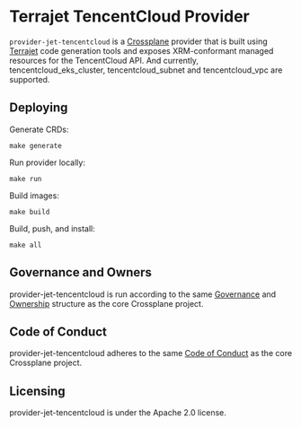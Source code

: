 # Terrajet TencentCloud Provider

`provider-jet-tencentcloud` is a [Crossplane](https://crossplane.io/) provider that
is built using [Terrajet](https://github.com/crossplane/terrajet) code
generation tools and exposes XRM-conformant managed resources for the
TencentCloud API. And currently, tencentcloud_eks_cluster, tencentcloud_subnet and tencentcloud_vpc are supported.

## Deploying

Generate CRDs:
```console
make generate
```

Run provider locally:
```console
make run
```

Build images:
```console
make build
```

Build, push, and install:
```console
make all
```

## Governance and Owners

provider-jet-tencentcloud is run according to the same
[Governance](https://github.com/crossplane/crossplane/blob/master/GOVERNANCE.md)
and [Ownership](https://github.com/crossplane/crossplane/blob/master/OWNERS.md)
structure as the core Crossplane project.

## Code of Conduct

provider-jet-tencentcloud adheres to the same [Code of
Conduct](https://github.com/crossplane/crossplane/blob/master/CODE_OF_CONDUCT.md)
as the core Crossplane project.

## Licensing

provider-jet-tencentcloud is under the Apache 2.0 license.
